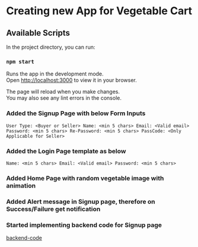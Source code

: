 # Creating new App for Vegetable Cart

## Available Scripts

In the project directory, you can run:

### `npm start`

Runs the app in the development mode.\
Open [http://localhost:3000](http://localhost:3000) to view it in your browser.

The page will reload when you make changes.\
You may also see any lint errors in the console.

### Added the Signup Page with below Form Inputs

`User Type: <Buyer or Seller>
 Name: <min 5 chars>
 Email: <Valid email>
 Password: <min 5 chars>
 Re-Password: <min 5 chars>
 PassCode: <Only Applicable for Seller>`

### Added the Login Page template as below

`Name: <min 5 chars>
  Email: <Valid email>
  Password: <min 5 chars>`

### Added Home Page with random vegetable image with animation

### Added Alert message in Signup page, therefore on Success/Failure get notification

### Started implementing backend code for Signup page

[backend-code](https://github.com/prashantpateldixoninfo/MyLearning/tree/main/ReactJS_Project/MERN_VegCart_Project/veg-cart/backend)

